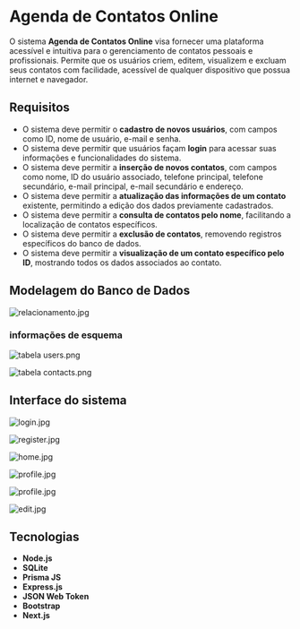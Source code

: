# Agenda de Contatos Online

O sistema **Agenda de Contatos Online** visa fornecer uma plataforma acessível e intuitiva para o gerenciamento de contatos pessoais e profissionais. Permite que os usuários criem, editem, visualizem e excluam seus contatos com facilidade, acessível de qualquer dispositivo que possua internet e navegador.

## **Requisitos**

- O sistema deve permitir o **cadastro de novos usuários**, com campos como ID, nome de usuário, e-mail e senha.
- O sistema deve permitir que usuários façam **login** para acessar suas informações e funcionalidades do sistema.
- O sistema deve permitir a **inserção de novos contatos**, com campos como nome, ID do usuário associado, telefone principal, telefone secundário, e-mail principal, e-mail secundário e endereço.
- O sistema deve permitir a **atualização das informações de um contato** existente, permitindo a edição dos dados previamente cadastrados.
- O sistema deve permitir a **consulta de contatos pelo nome**, facilitando a localização de contatos específicos.
- O sistema deve permitir a **exclusão de contatos**, removendo registros específicos do banco de dados.
- O sistema deve permitir a **visualização de um contato específico pelo ID**, mostrando todos os dados associados ao contato.

## Modelagem do Banco de Dados

![relacionamento.jpg](https://github.com/jeandossantos/assets/blob/master/AgendaContatos/relacionamento.jpg)

### informações de esquema

![tabela users.png](https://github.com/jeandossantos/assets/blob/master/AgendaContatos/tabela%20users.png)

![tabela contacts.png](https://github.com/jeandossantos/assets/blob/master/AgendaContatos/tabela%20contacts.png)

## **Interface do sistema**
![login.jpg](https://github.com/jeandossantos/assets/blob/master/AgendaContatos/login.png)

![register.jpg](https://github.com/jeandossantos/assets/blob/master/AgendaContatos/register.png)

![home.jpg](https://github.com/jeandossantos/assets/blob/master/AgendaContatos/home.png)

![profile.jpg](https://github.com/jeandossantos/assets/blob/master/AgendaContatos/show%20contact.png)

![profile.jpg](https://github.com/jeandossantos/assets/blob/master/AgendaContatos/edit%20contact.png)

![edit.jpg](https://github.com/jeandossantos/assets/blob/master/AgendaContatos/profile.png)
## Tecnologias

- **Node.js**
- **SQLite**
- **Prisma JS**
- **Express.js**
- **JSON Web Token**
- **Bootstrap**
- **Next.js**

###


